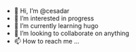 - 👋 Hi, I’m @cesadar
- 👀 I’m interested in progress
- 🌱 I’m currently learning hugo
- 💞️ I’m looking to collaborate on anything
- 📫 How to reach me ...

<!---
cesar2783/cesar2783 is a ✨ special ✨ repository because its `README.md` (this file) appears on your GitHub profile.
You can click the Preview link to take a look at your changes.
--->
